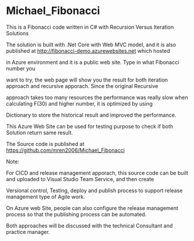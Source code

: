 # Michael_Fibonacci

This is a Fibonacci code written in C# with Recursion Versus Iteration Solutions

The solution is built with .Net Core with Web MVC model, and it is also published at http://fibonacci-demo.azurewebsites.net  which hosted 

in Azure environment and it is a public web site.  Type in what Fibonacci number you 

want to try, the web page will show you the result for both iteration approach and recursive apporach. Since the original Recursive 

approach takes too many resources the performance was really slow when calculating F(30) and higher number, it is optimized by using 

Dictionary to store the historical result and improved the performance.

This Azure Web Site can be used for testing purpose to check if both Solution return same result.

The Source code is published at https://github.com/mren2006/Michael_Fibonacci 

Note:

For CICD and release management apporach, this source code can be built and uploaded to Visual Studio Team Service, and then create

Versional control, Testing, deploy and publish process to support release management type of Agile work. 

On Azure web Site, people can also configure the release management process so that the publishing process can be automated. 

Both approaches will be discussed with the technical Consultant and practice manager.


